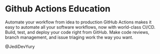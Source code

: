 Github Actions Education
========================
Automate your workflow
from idea to production
GitHub Actions makes it easy to automate all your software workflows, now with world-class CI/CD. Build, test, and deploy your code right from GitHub. Make code reviews, branch management, and issue triaging work the way you want.

@JediDevYury
